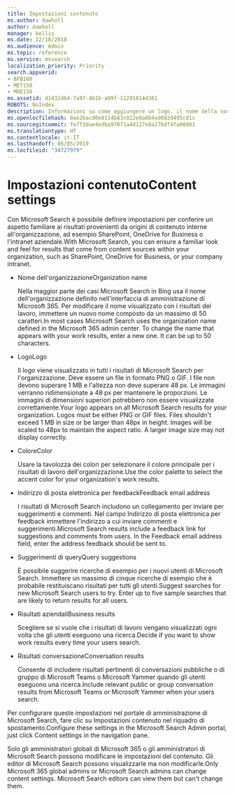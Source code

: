 ```yaml
---
title: Impostazioni contenuto
ms.author: dawholl
author: dawholl
manager: kellis
ms.date: 12/18/2018
ms.audience: Admin
ms.topic: reference
ms.service: mssearch
localization_priority: Priority
search.appverid:
- BFB160
- MET150
- MOE150
ms.assetid: d1432d64-7a97-4b1b-a99f-11291814d361
ROBOTS: NoIndex
description: Informazioni su come aggiungere un logo, il nome della società e altro ancora ai risultati del lavoro di Microsoft Search
ms.openlocfilehash: 0ae26acd0e0114b83c022e0a0b4ad082d495cd1c
ms.sourcegitcommit: fe7f3dae4edba97071a4d127e8a27bdf4fa00d81
ms.translationtype: HT
ms.contentlocale: it-IT
ms.lasthandoff: 06/05/2019
ms.locfileid: "34727979"
---
```

# <a name="content-settings"></a><span data-ttu-id="01cdf-103">Impostazioni contenuto</span><span class="sxs-lookup"><span data-stu-id="01cdf-103">Content settings</span></span>

 
<span data-ttu-id="01cdf-104">Con Microsoft Search è possibile definire impostazioni per conferire un aspetto familiare ai risultati provenienti da origini di contenuto interne all'organizzazione, ad esempio SharePoint, OneDrive for Business o l'intranet aziendale.</span><span class="sxs-lookup"><span data-stu-id="01cdf-104">With Microsoft Search, you can ensure a familiar look and feel for results that come from content sources within your organization, such as SharePoint, OneDrive for Business, or your company intranet.</span></span> 
  
- <span data-ttu-id="01cdf-105">Nome dell'organizzazione</span><span class="sxs-lookup"><span data-stu-id="01cdf-105">Organization name</span></span>
    
    <span data-ttu-id="01cdf-p101">Nella maggior parte dei casi Microsoft Search in Bing usa il nome dell'organizzazione definito nell'interfaccia di amministrazione di Microsoft 365. Per modificare il nome visualizzato con i risultati del lavoro, immettere un nuovo nome composto da un massimo di 50 caratteri.</span><span class="sxs-lookup"><span data-stu-id="01cdf-p101">In most cases Microsoft Search uses the organization name defined in the Microsoft 365 admin center. To change the name that appears with your work results, enter a new one. It can be up to 50 characters.</span></span>
    
- <span data-ttu-id="01cdf-109">Logo</span><span class="sxs-lookup"><span data-stu-id="01cdf-109">Logo</span></span>
    
    <span data-ttu-id="01cdf-p102">Il logo viene visualizzato in tutti i risultati di Microsoft Search per l'organizzazione. Deve essere un file in formato PNG o GIF. I file non devono superare 1 MB e l'altezza non deve superare 48 px. Le immagini verranno ridimensionate a 48 px per mantenere le proporzioni. Le immagini di dimensioni superiori potrebbero non essere visualizzate correttamente.</span><span class="sxs-lookup"><span data-stu-id="01cdf-p102">Your logo appears on all Microsoft Search results for your organization. Logos must be either PNG or GIF files. Files shouldn't exceed 1 MB in size or be larger than 48px in height. Images will be scaled to 48px to maintain the aspect ratio. A larger image size may not display correctly.</span></span>
    
- <span data-ttu-id="01cdf-115">Colore</span><span class="sxs-lookup"><span data-stu-id="01cdf-115">Color</span></span>
    
    <span data-ttu-id="01cdf-116">Usare la tavolozza dei colori per selezionare il colore principale per i risultati di lavoro dell'organizzazione.</span><span class="sxs-lookup"><span data-stu-id="01cdf-116">Use the color palette to select the accent color for your organization's work results.</span></span>
    
- <span data-ttu-id="01cdf-117">Indirizzo di posta elettronica per feedback</span><span class="sxs-lookup"><span data-stu-id="01cdf-117">Feedback email address</span></span>
    
    <span data-ttu-id="01cdf-p103">I risultati di Microsoft Search includono un collegamento per inviare per suggerimenti e commenti. Nel campo Indirizzo di posta elettronica per feedback immettere l'indirizzo a cui inviare commenti e suggerimenti.</span><span class="sxs-lookup"><span data-stu-id="01cdf-p103">Microsoft Search results include a feedback link for suggestions and comments from users. In the Feedback email address field, enter the address feedback should be sent to.</span></span>
    
- <span data-ttu-id="01cdf-120">Suggerimenti di query</span><span class="sxs-lookup"><span data-stu-id="01cdf-120">Query suggestions</span></span>
    
    <span data-ttu-id="01cdf-p104">È possibile suggerire ricerche di esempio per i nuovi utenti di Microsoft Search. Immettere un massimo di cinque ricerche di esempio che è probabile restituiscano risultati per tutti gli utenti.</span><span class="sxs-lookup"><span data-stu-id="01cdf-p104">Suggest searches for new Microsoft Search users to try. Enter up to five sample searches that are likely to return results for all users.</span></span>
    
- <span data-ttu-id="01cdf-123">Risultati aziendali</span><span class="sxs-lookup"><span data-stu-id="01cdf-123">Business results</span></span>
    
    <span data-ttu-id="01cdf-124">Scegliere se si vuole che i risultati di lavoro vengano visualizzati ogni volta che gli utenti eseguono una ricerca.</span><span class="sxs-lookup"><span data-stu-id="01cdf-124">Decide if you want to show work results every time your users search.</span></span>
    
- <span data-ttu-id="01cdf-125">Risultati conversazione</span><span class="sxs-lookup"><span data-stu-id="01cdf-125">Conversation results</span></span>
    
    <span data-ttu-id="01cdf-126">Consente di includere risultati pertinenti di conversazioni pubbliche o di gruppo di Microsoft Teams o Microsoft Yammer quando gli utenti eseguono una ricerca.</span><span class="sxs-lookup"><span data-stu-id="01cdf-126">Include relevant public or group conversation results from Microsoft Teams or Microsoft Yammer when your users search.</span></span>
    
<span data-ttu-id="01cdf-127">Per configurare queste impostazioni nel portale di amministrazione di Microsoft Search, fare clic su Impostazioni contenuto nel riquadro di spostamento.</span><span class="sxs-lookup"><span data-stu-id="01cdf-127">Configure these settings in the Microsoft Search Admin portal, just click Content settings in the navigation pane.</span></span>
  
<span data-ttu-id="01cdf-p105">Solo gli amministratori globali di Microsoft 365 o gli amministratori di Microsoft Search possono modificare le impostazioni del contenuto. Gli editor di Microsoft Search possono visualizzarle ma non modificarle.</span><span class="sxs-lookup"><span data-stu-id="01cdf-p105">Only Microsoft 365 global admins or Microsoft Search admins can change content settings. Microsoft Search editors can view them but can't change them.</span></span>


